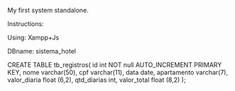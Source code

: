 My first system standalone.

Instructions:

Using: Xampp+Js

DBname: sistema_hotel

CREATE TABLE tb_registros(
	id int NOT null AUTO_INCREMENT PRIMARY KEY,
    nome varchar(50),
    cpf varchar(11),
    data date,
    apartamento varchar(7),
    valor_diaria float (6,2),
    qtd_diarias int,
    valor_total float (8,2)
);